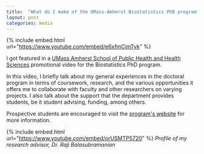 ```yaml
---
title:  "What do I make of the UMass-Amherst Biostatistics PhD program?"
layout: post
categories: media
---
```


{% include embed.html url="https://www.youtube.com/embed/e6xfmCjmTyk" %}



I got featured in a [UMass Amherst School of Public Health and Health Sciences](https://www.umass.edu/public-health-sciences/) promotional video for the Biostatistics PhD program.

In this video, I briefly talk about my general experiences in the doctoral program in terms of coursework, research, and the various opportunities it offers me to collaborate with faculty and other researchers on varying projects. I also talk about the support that the department provides students, be it student advising, funding, among others.

Prospective students are encouraged to visit the [program's website][bio-epi] for more information.


{% include embed.html url="https://www.youtube.com/embed/orUSMTP5720" %}
*Profile of my research advisor, Dr. Raji Balasubramanian*



[bio-epi]: https://www.umass.edu/public-health-sciences/academics/biostatistics
